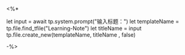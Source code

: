 <%*

let input = await tp.system.prompt("输入标题：")
let templateName = tp.file.find_tfile("Learning-Note")
let titleName =  input
tp.file.create_new(templateName, titleName , false)

-%>